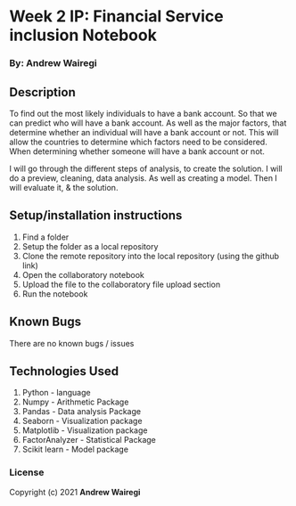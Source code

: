 # Week 2 IP: Financial Service inclusion Notebook

### By: Andrew Wairegi

## Description
To find out the most likely individuals to have a bank account. So that we can predict who
will have a bank account. As well as the major factors, that determine whether an individual will
have a bank account or not. This will allow the countries to determine which factors need to be considered.
When determining whether someone will have a bank account or not.

I will go through the different steps of analysis, to create the solution.
I will do a preview, cleaning, data analysis. As well as creating a model.
Then I will evaluate it, & the solution.

## Setup/installation instructions
1. Find a folder
2. Setup the folder as a local repository
3. Clone the remote repository into the local repository (using the github link)
4. Open the collaboratory notebook
5. Upload the file to the collaboratory file upload section
6. Run the notebook

## Known Bugs
There are no known bugs / issues

## Technologies Used
1. Python - language
2. Numpy - Arithmetic Package
3. Pandas - Data analysis Package
4. Seaborn - Visualization package
5. Matplotlib - Visualization package
6. FactorAnalyzer - Statistical Package
7. Scikit learn - Model package

### License
Copyright (c) 2021 **Andrew Wairegi**
